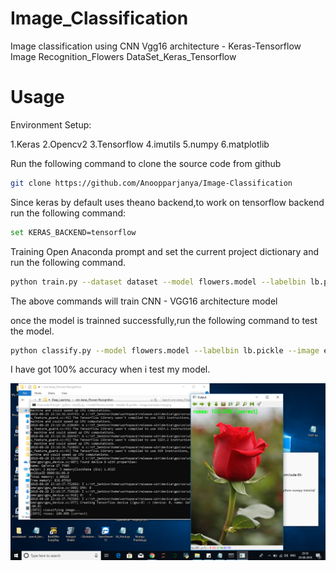 # Image_Classification
Image classification using CNN Vgg16 architecture - Keras-Tensorflow
Image Recognition_Flowers DataSet_Keras_Tensorflow
# Usage

Environment Setup:

1.Keras
2.Opencv2 
3.Tensorflow 
4.imutils
5.numpy
6.matplotlib

Run the following command to clone the source code from github

```bash
git clone https://github.com/Anoopparjanya/Image-Classification
``` 
Since keras by default uses theano backend,to work on tensorflow backend run the following command:

```bash
set KERAS_BACKEND=tensorflow
```
Training
Open Anaconda prompt and set the current project dictionary and run the following command.
```bash
python train.py --dataset dataset --model flowers.model --labelbin lb.pickle
```
The above commands will train CNN - VGG16 architecture model

once the model is trainned successfully,run the following command to test the model.
```bash
python classify.py --model flowers.model --labelbin lb.pickle --image examples/rose.png
```
I have got 100% accuracy when i test my model.


![alt text](https://github.com/Anoopparjanya/Image_Classification/blob/master/Flower_prediction.png)

